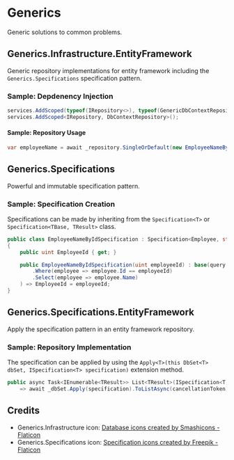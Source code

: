 # Generics
Generic solutions to common problems.


## Generics.Infrastructure.EntityFramework
Generic repository implementations for entity framework including the ```Generics.Specifications``` specification pattern.

### Sample: Depdenency Injection
```c#
services.AddScoped(typeof(IRepository<>), typeof(GenericDbContextRepository<>));
services.AddScoped<IRepository, DbContextRepository>();
```

#### Sample: Repository Usage
```c#
var employeeName = await _repository.SingleOrDefault(new EmployeeNameByIdSpecification(employeeId));
```


## Generics.Specifications
Powerful and immutable specification pattern.

### Sample: Specification Creation
Specifications can be made by inheriting from the ```Specification<T>``` or ```Specification<TBase, TResult>``` class.
```c#
public class EmployeeNameByIdSpecification : Specification<Employee, string>
{
    public uint EmployeeId { get; }

    public EmployeeNameByIdSpecification(uint employeeId) : base(query => query
        .Where(employee => employee.Id == employeeId)
        .Select(employee => employee.Name)
    ) => EmployeeId = employeeId;
}
```


## Generics.Specifications.EntityFramework
Apply the specification pattern in an entity framework repository.

### Sample: Repository Implementation
The specification can be applied by using the ```Apply<T>(this DbSet<T> dbSet, ISpecification<T> specification)``` extension method.
```c#
public async Task<IEnumerable<TResult>> List<TResult>(ISpecification<T, TResult> specification, CancellationToken cancellationToken = default)
    => await _dbSet.Apply(specification).ToListAsync(cancellationToken);
```

## Credits
* Generics.Infrastructure icon: <a href="https://www.flaticon.com/free-icons/database" title="database icons">Database icons created by Smashicons - Flaticon</a>
* Generics.Specifications icon: <a href="https://www.flaticon.com/free-icons/specification" title="specification icons">Specification icons created by Freepik - Flaticon</a>
